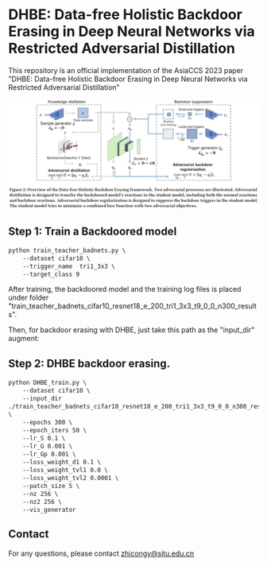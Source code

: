 

# DHBE: Data-free Holistic Backdoor Erasing in Deep Neural Networks via Restricted Adversarial Distillation
This repository is an official implementation of the AsiaCCS 2023 paper "DHBE: Data-free Holistic Backdoor Erasing in Deep Neural Networks via Restricted Adversarial Distillation"



![DHBE](images/dhbe_framework.jpg)







## Step 1: Train a Backdoored model

```
python train_teacher_badnets.py \
    --dataset cifar10 \
    --trigger_name  tri1_3x3 \
    --target_class 9 
```

After training, the backdoored model and the training log files is placed under folder "train_teacher_badnets_cifar10_resnet18_e_200_tri1_3x3_t9_0_0_n300_results".

Then, for backdoor erasing with DHBE, just take this path as the "input_dir" augment:

## Step 2: DHBE backdoor erasing.

```
python DHBE_train.py \
    --dataset cifar10 \
    --input_dir ./train_teacher_badnets_cifar10_resnet18_e_200_tri1_3x3_t9_0_0_n300_results \
    --epochs 300 \
    --epoch_iters 50 \
    --lr_S 0.1 \
    --lr_G 0.001 \
    --lr_Gp 0.001 \
    --loss_weight_d1 0.1 \ 
    --loss_weight_tvl1 0.0 \
    --loss_weight_tvl2 0.0001 \
    --patch_size 5 \
    --nz 256 \
    --nz2 256 \
    --vis_generator

```


## Contact 
For any questions, please contact zhicongy@sjtu.edu.cn








